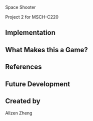 Space Shooter

Project 2 for MSCH-C220
## Implementation

## What Makes this a Game?

## References

## Future Development

## Created by
Allzen Zheng

